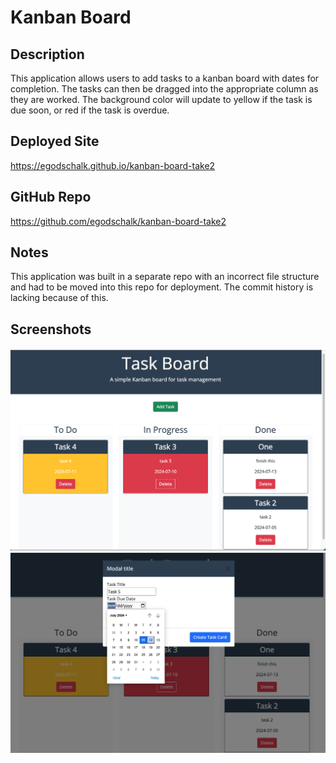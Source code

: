 # Kanban Board

## Description

This application allows users to add tasks to a kanban board with dates for completion. The tasks can then be dragged into the appropriate column as they are worked. The background color will update to yellow if the task is due soon, or red if the task is overdue.

## Deployed Site

https://egodschalk.github.io/kanban-board-take2

## GitHub Repo

https://github.com/egodschalk/kanban-board-take2

## Notes

This application was built in a separate repo with an incorrect file structure and had to be moved into this repo for deployment. The commit history is lacking because of this.

## Screenshots
![alt text](./assets/images/screenshot-main.png)
![alt text](./assets/images/screenshot-modal.png)
